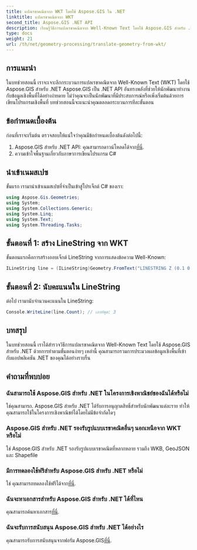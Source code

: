 ```yaml
---
title: แปลเรขาคณิตจาก WKT โดยใช้ Aspose.GIS ใน .NET
linktitle: แปลเรขาคณิตจาก WKT
second_title: Aspose.GIS .NET API
description: เรียนรู้วิธีการแปลเรขาคณิตจาก Well-Known Text โดยใช้ Aspose.GIS สำหรับ .NET บทช่วยสอนทีละขั้นตอนเพื่อการบูรณาการอย่างราบรื่น
type: docs
weight: 21
url: /th/net/geometry-processing/translate-geometry-from-wkt/
---
```

## การแนะนำ
ในบทช่วยสอนนี้ เราจะเจาะลึกกระบวนการแปลเรขาคณิตจาก Well-Known Text (WKT) โดยใช้ Aspose.GIS สำหรับ .NET Aspose.GIS เป็น .NET API อันทรงพลังที่ช่วยให้นักพัฒนาทำงานกับข้อมูลเชิงพื้นที่ได้อย่างง่ายดาย ไม่ว่าคุณจะเป็นนักพัฒนาที่มีประสบการณ์หรือเพิ่งเริ่มต้นด้วยการเขียนโปรแกรมเชิงพื้นที่ บทช่วยสอนนี้จะแนะนำคุณตลอดกระบวนการทีละขั้นตอน
## ข้อกำหนดเบื้องต้น
ก่อนที่เราจะเริ่มต้น ตรวจสอบให้แน่ใจว่าคุณมีข้อกำหนดเบื้องต้นดังต่อไปนี้:
1.  Aspose.GIS สำหรับ .NET API: คุณสามารถดาวน์โหลดได้จาก[ที่นี่](https://releases.aspose.com/gis/net/).
2. ความเข้าใจพื้นฐานเกี่ยวกับภาษาการเขียนโปรแกรม C#

## นำเข้าเนมสเปซ
ขั้นแรก เรามานำเข้าเนมสเปซที่จำเป็นเข้าสู่โปรเจ็กต์ C# ของเรา:
```csharp
using Aspose.Gis.Geometries;
using System;
using System.Collections.Generic;
using System.Linq;
using System.Text;
using System.Threading.Tasks;
```
## ขั้นตอนที่ 1: สร้าง LineString จาก WKT
ขั้นตอนแรกคือการสร้างออบเจ็กต์ LineString จากการแสดงข้อความ Well-Known:
```csharp
ILineString line = (ILineString)Geometry.FromText("LINESTRING Z (0.1 0.2 0.3, 1 2 1, 12 23 2)");
```
## ขั้นตอนที่ 2: นับคะแนนใน LineString
ต่อไป เรามานับจำนวนคะแนนใน LineString:
```csharp
Console.WriteLine(line.Count); // เอาท์พุต: 3
```

## บทสรุป
ในบทช่วยสอนนี้ เราได้สำรวจวิธีการแปลเรขาคณิตจาก Well-Known Text โดยใช้ Aspose.GIS สำหรับ .NET ด้วยการทำตามขั้นตอนง่ายๆ เหล่านี้ คุณสามารถรวมการประมวลผลข้อมูลเชิงพื้นที่เข้ากับแอปพลิเคชัน .NET ของคุณได้อย่างราบรื่น
## คำถามที่พบบ่อย
### ฉันสามารถใช้ Aspose.GIS สำหรับ .NET ในโครงการเชิงพาณิชย์ของฉันได้หรือไม่
ใช่คุณสามารถ. Aspose.GIS สำหรับ .NET ได้รับการอนุญาตสิทธิ์สำหรับนักพัฒนาแต่ละราย ทำให้คุณสามารถใช้ในโครงการเชิงพาณิชย์ได้โดยไม่มีข้อจำกัดใดๆ
### Aspose.GIS สำหรับ .NET รองรับรูปแบบเรขาคณิตอื่นๆ นอกเหนือจาก WKT หรือไม่
ใช่ Aspose.GIS สำหรับ .NET รองรับรูปแบบเรขาคณิตที่หลากหลาย รวมถึง WKB, GeoJSON และ Shapefile
### มีการทดลองใช้ฟรีสำหรับ Aspose.GIS สำหรับ .NET หรือไม่
ใช่ คุณสามารถทดลองใช้ฟรีได้จาก[ที่นี่](https://releases.aspose.com/).
### ฉันจะหาเอกสารสำหรับ Aspose.GIS สำหรับ .NET ได้ที่ไหน
 คุณสามารถค้นหาเอกสาร[ที่นี่](https://reference.aspose.com/gis/net/).
### ฉันจะรับการสนับสนุน Aspose.GIS สำหรับ .NET ได้อย่างไร
 คุณสามารถรับการสนับสนุนจากฟอรัม Aspose.GIS[ที่นี่](https://forum.aspose.com/c/gis/33).
